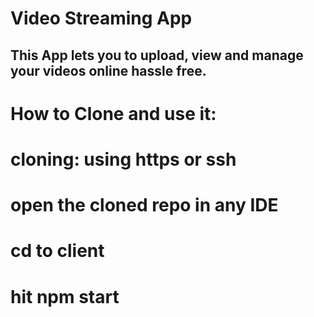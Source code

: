 # Video Streaming App

## This App lets you to upload, view and manage your videos online hassle free.

# How to Clone and use it:
# cloning: using https or ssh
# open the cloned repo in any IDE
# cd to client
# hit npm start